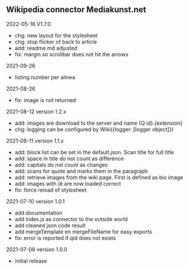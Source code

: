 ## Wikipedia connector Mediakunst.net

2022-05-16 V1.7.0
- chg: new layout for the stylesheet
- chg: stop flicker of back to article
- add: readme.md adjusted
- fix: margin so scrollbar does not hit the arrows

2021-09-26
- listing number per alinea

2021-08-26
- fix: image is not returned

2021-08-12
version 1.2.x
- add: images are download to the server and name {Q id}.{extension}
- chg: logging can be configured by Wiki({logger: [logger object]})

2021-08-11
version 1.1.x
- add: block list can be set in the default.json. Scan title for full title
- add: space in title do not count as difference
- add: capitals do not count as changes
- add: scans for quote and marks them in the paragraph
- add: retrieve images from the wiki page. First is defined as bio image
- add: images with (ë  are now loaded correct
- fix: force reload of stylesheet

2021-07-10
version 1.0.1
- add documentation
- add index.js as connector to the outside world
- add cleaned json code result
- add mergeTemplate en mergeFileName for easy exports
- fix: error is reported if qId does not exists

2021-07-08
version 1.0.0
- initial release
